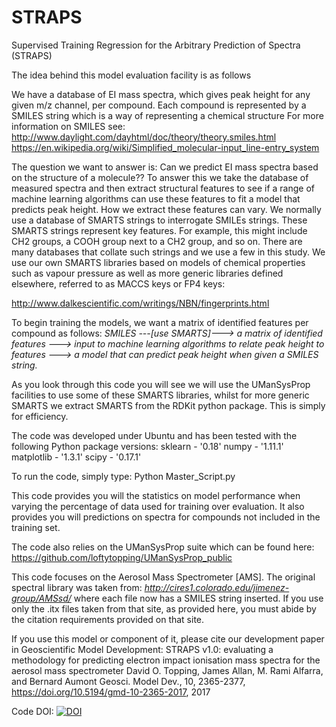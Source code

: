 # STRAPS
Supervised Training Regression for the Arbitrary Prediction of Spectra (STRAPS)  

The idea behind this model evaluation facility is as follows

We have a database of EI mass spectra, which gives peak height for any given m/z channel, per compound. Each compound is represented by a SMILES string which is a way of representing a chemical structure For more information on SMILES see:
http://www.daylight.com/dayhtml/doc/theory/theory.smiles.html
https://en.wikipedia.org/wiki/Simplified_molecular-input_line-entry_system

The question we want to answer is: Can we predict EI mass spectra based on the structure of a molecule?? To answer this we take the database of measured spectra and then extract structural features to see if a range of machine learning algorithms can use these features to fit a model that predicts peak height. How we extract these features can vary. We normally use a database of SMARTS strings to interrogate SMILEs strings. These SMARTS strings represent key features. For example, this might include CH2 groups, a COOH group next to a CH2 group, and so on. There are many databases that collate such strings and we use a few in this study. We use our own SMARTS libraries based on models of chemical properties such as vapour pressure as well as more generic libraries defined elsewhere, referred to as MACCS keys or FP4 keys:

http://www.dalkescientific.com/writings/NBN/fingerprints.html

To begin training the models, we want a matrix of identified features per compound as follows:
*SMILES ---[use SMARTS]---> a matrix of identified features ---> input to machine learning algorithms to relate peak height to features ---> a model that can predict peak height when given a SMILES string.*

As you look through this code you will see we will use the UManSysProp facilities to use some of these SMARTS libraries, whilst for more generic SMARTS we extract SMARTS from the RDKit python package. This is simply for efficiency.

The code was developed under Ubuntu and has been tested with the following Python package versions:
sklearn - '0.18'
numpy - '1.11.1'
matplotlib - '1.3.1'
scipy - '0.17.1'

To run the code, simply type: Python Master_Script.py

This code provides you will the statistics on model performance when varying the percentage of data used for training over evaluation. It also provides you will predictions on spectra for compounds not included in the training set.

The code also relies on the UManSysProp suite which can be found here: https://github.com/loftytopping/UManSysProp_public

This code focuses on the Aerosol Mass Spectrometer [AMS]. The original spectral library was taken from:
*http://cires1.colorado.edu/jimenez-group/AMSsd/*
where each file now has a SMILES string inserted. If you use only the .itx files taken from that site, as provided here, you must abide by the citation requirements provided on that site.

If you use this model or component of it, please cite our development paper in Geoscientific Model Development:
STRAPS v1.0: evaluating a methodology for predicting electron impact ionisation mass spectra for the aerosol mass spectrometer
David O. Topping, James Allan, M. Rami Alfarra, and Bernard Aumont
Geosci. Model Dev., 10, 2365-2377, https://doi.org/10.5194/gmd-10-2365-2017, 2017

Code DOI: [![DOI](https://zenodo.org/badge/76975252.svg)](https://zenodo.org/badge/latestdoi/76975252)


